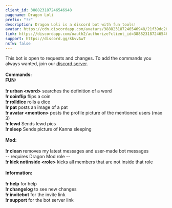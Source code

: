 ```yaml
---
client_id: 388823187246546948
pagename: Dragon Loli
prefix: "!r"
description: Dragon Loli is a discord bot with fun tools!
avatar: https://cdn.discordapp.com/avatars/388823187246546948/21f39dc26efe466ce4b751839c017289.png
link: https://discordapp.com/oauth2/authorize?client_id=388823187246546948&scope=bot&permissions=8
support: https://discord.gg/kkvvAwT
nsfw: false
---
```


This bot is open to requests and changes. To add the commands you always wanted, join our <a href="https://discord.gg/zGAFbU9">discord server</a>.<br>
<br>
<b>Commands:</b>
<br>
<b>FUN:</b><br>
<br>
<b>!r urban &lt;word></b> searches the definition of a word<br>
<b>!r coinflip</b> flips a coin<br>
<b>!r rolldice</b> rolls a dice<br>
<b>!r pat</b> posts an image of a pat<br>
<b>!r avatar &lt;mention></b> posts the profile picture of the mentioned users (max 3)<br>
<b>!r lewd</b> Sends lewd pics<br>
<b>!r sleep</b> Sends picture of Kanna sleeping<br>
<br>
<b>Mod:</b><br>
<br>
<b>!r clean</b> removes my latest messages and user-made bot messages<br>
-- requires Dragon Mod role --<br>
<b>!r kick notinside &lt;role></b> kicks all members that are not inside that role<br>
<br>
<b>Information:</b><br>
<br>
<b>!r help</b> for help<br>
<b>!r changelog</b> to see new changes<br>
<b>!r invitebot</b> for the invite link<br>
<b>!r support</b> for the bot server link<br>

